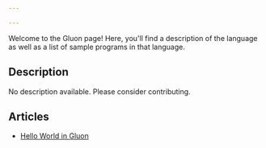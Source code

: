 ```yaml
---

---
```


Welcome to the Gluon page! Here, you'll find a description of the language as well as a list of sample programs in that language.

## Description

No description available. Please consider contributing.

## Articles

- [Hello World in Gluon](https://sampleprograms.io/projects/hello-world/gluon)